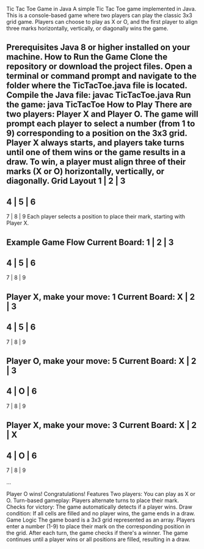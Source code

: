 Tic Tac Toe Game in Java
A simple Tic Tac Toe game implemented in Java. This is a console-based game where two players can play the classic 3x3 grid game. Players can choose to play as X or O, and the first player to align three marks horizontally, vertically, or diagonally wins the game.

Prerequisites
Java 8 or higher installed on your machine.
How to Run the Game
Clone the repository or download the project files.
Open a terminal or command prompt and navigate to the folder where the TicTacToe.java file is located.
Compile the Java file:
javac TicTacToe.java
Run the game:
java TicTacToe
How to Play
There are two players: Player X and Player O.
The game will prompt each player to select a number (from 1 to 9) corresponding to a position on the 3x3 grid.
Player X always starts, and players take turns until one of them wins or the game results in a draw.
To win, a player must align three of their marks (X or O) horizontally, vertically, or diagonally.
Grid Layout
 1 | 2 | 3
-----------
 4 | 5 | 6
-----------
 7 | 8 | 9
Each player selects a position to place their mark, starting with Player X.

Example Game Flow
Current Board:
 1 | 2 | 3
-----------
 4 | 5 | 6
-----------
 7 | 8 | 9

Player X, make your move: 1
Current Board:
 X | 2 | 3
-----------
 4 | 5 | 6
-----------
 7 | 8 | 9

Player O, make your move: 5
Current Board:
 X | 2 | 3
-----------
 4 | O | 6
-----------
 7 | 8 | 9

Player X, make your move: 3
Current Board:
 X | 2 | X
-----------
 4 | O | 6
-----------
 7 | 8 | 9

...

Player O wins! Congratulations!
Features
Two players: You can play as X or O.
Turn-based gameplay: Players alternate turns to place their mark.
Checks for victory: The game automatically detects if a player wins.
Draw condition: If all cells are filled and no player wins, the game ends in a draw.
Game Logic
The game board is a 3x3 grid represented as an array.
Players enter a number (1-9) to place their mark on the corresponding position in the grid.
After each turn, the game checks if there's a winner.
The game continues until a player wins or all positions are filled, resulting in a draw.

